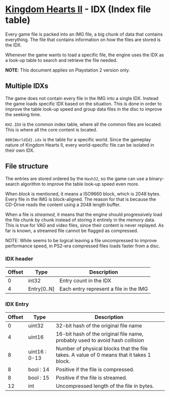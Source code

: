 # [Kingdom Hearts II](index.md) - IDX (Index file table)

Every game file is packed into an IMG file, a big chunk of data that contains everything. The file that contains information on how the files are stored is the IDX.

Whenever the game wants to load a specific file, the engine uses the IDX as a look-up table to search and retrieve the file needed.

**NOTE**: This document applies on Playstation 2 version only.

## Multiple IDXs

The game does not contain every file in the IMG into a single IDX. Instead the game loads specific IDX based on the situation. This is done in order to improve the table look-up speed and group data files in the disc to improve the seeking time.

`KH2.IDX` is the common index table, where all the common files are located. This is where all the core content is located.

`000{WorldId}.idx` is the table for a specific world. Since the gameplay nature of Kingdom Hearts II, every world-specific file can be isolated in their own IDX.

## File structure

The entries are stored ordered by the `Hash32`, so the game can use a binary-search algorithm to improve the table look-up speed even more.

When *block* is mentioned, it means a ISO9660 block, which is 2048 bytes. Every file in the IMG is block-aligned. The reason for that is because the CD-Drive reads the content using a 2048 length buffer.

When a file is *streamed*, it means that the engine should progressively load the file chunk by chunk instead of storing it entirely in the memory data. This is true for VAG and video files, since their content is never replayed. As far is known, a streamed file cannot be flagged as compressed.

NOTE: While seems to be logical leaving a file uncompressed to improve performance speed, in PS2-era compressed files loads faster from a disc.

### IDX header

| Offset | Type | Description |
|--------|------|-------------|
| 0      | int32 | Entry count in the IDX
| 4      | Entry[0..N] | Each entry represent a file in the IMG

### IDX Entry

| Offset | Type | Description |
|--------|------|-------------|
| 0      | uint32 | 32-bit hash of the original file name
| 4      | uint16 | 16-bit hash of the original file name, probably used to avoid hash collision
| 8      | uint16 : 0-13 | Number of physical blocks that the file takes. A value of 0 means that it takes 1 block.
| 8      | bool : 14 | Positive if the file is compressed.
| 8      | bool : 15 | Positive if the file is streamed.
| 12     | int    | Uncompressed length of the file in bytes.